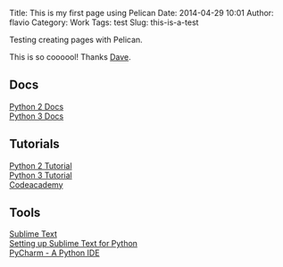 Title: This is my first page using Pelican
Date: 2014-04-29 10:01
Author: flavio
Category: Work
Tags: test
Slug: this-is-a-test

Testing creating pages with Pelican.

<!--more-->

This is so coooool! Thanks [Dave][].

Docs
----

[Python 2 Docs][]  
[Python 3 Docs][]

Tutorials
---------

[Python 2 Tutorial][]  
[Python 3 Tutorial][]  
[Codeacademy][]

Tools
-----

[Sublime Text][]  
[Setting up Sublime Text for Python][]  
[PyCharm - A Python IDE][]

  [Dave]: http://dtucker.co.uk/
  [Python 2 Docs]: http://docs.python.org/2/
  [Python 3 Docs]: http://docs.python.org/3/
  [Python 2 Tutorial]: http://docs.python.org/2/tutorial/
  [Python 3 Tutorial]: http://docs.python.org/3/tutorial/
  [Codeacademy]: http://www.codecademy.com/tracks/python
  [Sublime Text]: http://www.sublimetext.com/
  [Setting up Sublime Text for Python]: http://dbader.org/blog/setting-up-sublime-text-for-python-development
  [PyCharm - A Python IDE]: http://www.jetbrains.com/pycharm/
